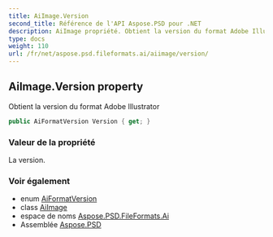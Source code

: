 ```yaml
---
title: AiImage.Version
second_title: Référence de l'API Aspose.PSD pour .NET
description: AiImage propriété. Obtient la version du format Adobe Illustrator
type: docs
weight: 110
url: /fr/net/aspose.psd.fileformats.ai/aiimage/version/
---
```

## AiImage.Version property

Obtient la version du format Adobe Illustrator

```csharp
public AiFormatVersion Version { get; }
```

### Valeur de la propriété

La version.

### Voir également

* enum [AiFormatVersion](../../aiformatversion/)
* class [AiImage](../)
* espace de noms [Aspose.PSD.FileFormats.Ai](../../aiimage/)
* Assemblée [Aspose.PSD](../../../)


